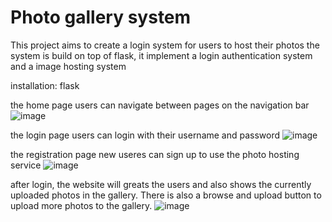 # Photo gallery system

This project aims to create a login system for users to host their photos
the system is build on top of flask, it implement a login authentication system and a image hosting system

installation: flask

the home page 
users can navigate between pages on the navigation bar
![image](https://github.com/user-attachments/assets/9669b01f-bd78-4248-8a42-f6b521b2b1e1)

the login page
users can login with their username and password
![image](https://github.com/user-attachments/assets/7b658715-e2ab-4ce5-b968-5a5cb36d4856)

the registration page
new useres can sign up to use the photo hosting service 
![image](https://github.com/user-attachments/assets/14f7d7dc-efab-4eb4-a62f-a3e48a83a940)


after login, the website will greats the users and also shows the currently uploaded photos in the gallery. 
There is also a browse and upload button to upload more photos to the gallery.
![image](https://github.com/user-attachments/assets/6256e814-3f49-4e07-a036-d9c56968e504)


